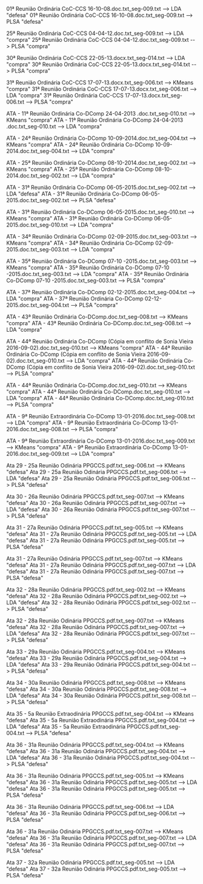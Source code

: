 

01ª Reunião Ordinária CoC-CCS 16-10-08.doc.txt_seg-009.txt  --> LDA "defesa"
01ª Reunião Ordinária CoC-CCS 16-10-08.doc.txt_seg-009.txt  --> PLSA "defesa"


25ª Reunião Ordinária CoC-CCS 04-04-12.doc.txt_seg-009.txt  --> LDA "compra"
25ª Reunião Ordinária CoC-CCS 04-04-12.doc.txt_seg-009.txt  --> PLSA "compra"


30ª Reunião Ordinária CoC-CCS 22-05-13.docx.txt_seg-014.txt  --> LDA "compra"
30ª Reunião Ordinária CoC-CCS 22-05-13.docx.txt_seg-014.txt  --> PLSA "compra"


31ª Reunião Ordinária CoC-CCS 17-07-13.docx.txt_seg-006.txt   --> KMeans "compra"
31ª Reunião Ordinária CoC-CCS 17-07-13.docx.txt_seg-006.txt  --> LDA "compra"
31ª Reunião Ordinária CoC-CCS 17-07-13.docx.txt_seg-006.txt  --> PLSA "compra"


ATA - 11ª Reunião Ordinária Co-DComp 24-04-2013 .doc.txt_seg-010.txt   --> KMeans "compra"
ATA - 11ª Reunião Ordinária Co-DComp 24-04-2013 .doc.txt_seg-010.txt  --> LDA "compra"


ATA - 24ª Reunião Ordinária Co-DComp 10-09-2014.doc.txt_seg-004.txt   --> KMeans "compra"
ATA - 24ª Reunião Ordinária Co-DComp 10-09-2014.doc.txt_seg-004.txt  --> LDA "compra"

ATA - 25ª Reunião Ordinária Co-DComp 08-10-2014.doc.txt_seg-002.txt   --> KMeans "compra"
ATA - 25ª Reunião Ordinária Co-DComp 08-10-2014.doc.txt_seg-002.txt  --> LDA "compra"

ATA - 31ª Reunião Ordinária Co-DComp 06-05-2015.doc.txt_seg-002.txt  --> LDA "defesa"
ATA - 31ª Reunião Ordinária Co-DComp 06-05-2015.doc.txt_seg-002.txt  --> PLSA "defesa"

ATA - 31ª Reunião Ordinária Co-DComp 06-05-2015.doc.txt_seg-010.txt   --> KMeans "compra"
ATA - 31ª Reunião Ordinária Co-DComp 06-05-2015.doc.txt_seg-010.txt  --> LDA "compra"

ATA - 34ª Reunião Ordinária Co-DComp 02-09-2015.doc.txt_seg-003.txt   --> KMeans "compra"
ATA - 34ª Reunião Ordinária Co-DComp 02-09-2015.doc.txt_seg-003.txt  --> LDA "compra"




ATA - 35ª Reunião Ordinária Co-DComp 07-10 -2015.doc.txt_seg-003.txt   --> KMeans "compra"
ATA - 35ª Reunião Ordinária Co-DComp 07-10 -2015.doc.txt_seg-003.txt  --> LDA "compra"
ATA - 35ª Reunião Ordinária Co-DComp 07-10 -2015.doc.txt_seg-003.txt  --> PLSA "compra"



ATA - 37ª Reunião Ordinária Co-DComp 02-12-2015.doc.txt_seg-004.txt  --> LDA "compra"
ATA - 37ª Reunião Ordinária Co-DComp 02-12-2015.doc.txt_seg-004.txt  --> PLSA "compra"


ATA - 43ª Reunião Ordinária Co-DComp.doc.txt_seg-008.txt   --> KMeans "compra"
ATA - 43ª Reunião Ordinária Co-DComp.doc.txt_seg-008.txt  --> LDA "compra"


ATA - 44ª Reunião Ordinária Co-DComp (Cópia em conflito de Sonia Vieira 2016-09-02).doc.txt_seg-010.txt   --> KMeans "compra"
ATA - 44ª Reunião Ordinária Co-DComp (Cópia em conflito de Sonia Vieira 2016-09-02).doc.txt_seg-010.txt  --> LDA "compra"
ATA - 44ª Reunião Ordinária Co-DComp (Cópia em conflito de Sonia Vieira 2016-09-02).doc.txt_seg-010.txt  --> PLSA "compra"

ATA - 44ª Reunião Ordinária Co-DComp.doc.txt_seg-010.txt   --> KMeans "compra"
ATA - 44ª Reunião Ordinária Co-DComp.doc.txt_seg-010.txt  --> LDA "compra"
ATA - 44ª Reunião Ordinária Co-DComp.doc.txt_seg-010.txt  --> PLSA "compra"



ATA - 9ª Reunião Extraordinária Co-DComp 13-01-2016.doc.txt_seg-008.txt  --> LDA "compra"
ATA - 9ª Reunião Extraordinária Co-DComp 13-01-2016.doc.txt_seg-008.txt  --> PLSA "compra"

ATA - 9ª Reunião Extraordinária Co-DComp 13-01-2016.doc.txt_seg-009.txt   --> KMeans "compra"
ATA - 9ª Reunião Extraordinária Co-DComp 13-01-2016.doc.txt_seg-009.txt  --> LDA "compra"




Ata 29 - 25a Reunião Odinária PPGCCS.pdf.txt_seg-006.txt  --> KMeans "defesa"
Ata 29 - 25a Reunião Odinária PPGCCS.pdf.txt_seg-006.txt  --> LDA "defesa"
Ata 29 - 25a Reunião Odinária PPGCCS.pdf.txt_seg-006.txt  --> PLSA "defesa"

Ata 30 - 26a Reunião Odinária PPGCCS.pdf.txt_seg-007.txt  --> KMeans "defesa"
Ata 30 - 26a Reunião Odinária PPGCCS.pdf.txt_seg-007.txt  --> LDA "defesa"
Ata 30 - 26a Reunião Odinária PPGCCS.pdf.txt_seg-007.txt  --> PLSA "defesa"

Ata 31 - 27a Reunião Odinária PPGCCS.pdf.txt_seg-005.txt  --> KMeans "defesa"
Ata 31 - 27a Reunião Odinária PPGCCS.pdf.txt_seg-005.txt  --> LDA "defesa"
Ata 31 - 27a Reunião Odinária PPGCCS.pdf.txt_seg-005.txt  --> PLSA "defesa"

Ata 31 - 27a Reunião Odinária PPGCCS.pdf.txt_seg-007.txt  --> KMeans "defesa"
Ata 31 - 27a Reunião Odinária PPGCCS.pdf.txt_seg-007.txt  --> LDA "defesa"
Ata 31 - 27a Reunião Odinária PPGCCS.pdf.txt_seg-007.txt  --> PLSA "defesa"

Ata 32 - 28a Reunião Odinária PPGCCS.pdf.txt_seg-002.txt  --> KMeans "defesa"
Ata 32 - 28a Reunião Odinária PPGCCS.pdf.txt_seg-002.txt  --> LDA "defesa"
Ata 32 - 28a Reunião Odinária PPGCCS.pdf.txt_seg-002.txt  --> PLSA "defesa"

Ata 32 - 28a Reunião Odinária PPGCCS.pdf.txt_seg-007.txt  --> KMeans "defesa"
Ata 32 - 28a Reunião Odinária PPGCCS.pdf.txt_seg-007.txt  --> LDA "defesa"
Ata 32 - 28a Reunião Odinária PPGCCS.pdf.txt_seg-007.txt  --> PLSA "defesa"

Ata 33 - 29a Reunião Odinária PPGCCS.pdf.txt_seg-004.txt  --> KMeans "defesa"
Ata 33 - 29a Reunião Odinária PPGCCS.pdf.txt_seg-004.txt  --> LDA "defesa"
Ata 33 - 29a Reunião Odinária PPGCCS.pdf.txt_seg-004.txt  --> PLSA "defesa"

Ata 34 - 30a Reunião Odinária PPGCCS.pdf.txt_seg-008.txt  --> KMeans "defesa"
Ata 34 - 30a Reunião Odinária PPGCCS.pdf.txt_seg-008.txt  --> LDA "defesa"
Ata 34 - 30a Reunião Odinária PPGCCS.pdf.txt_seg-008.txt  --> PLSA "defesa"

Ata 35 - 5a Reunião Extraodinária PPGCCS.pdf.txt_seg-004.txt  --> KMeans "defesa"
Ata 35 - 5a Reunião Extraodinária PPGCCS.pdf.txt_seg-004.txt  --> LDA "defesa"
Ata 35 - 5a Reunião Extraodinária PPGCCS.pdf.txt_seg-004.txt  --> PLSA "defesa"

Ata 36 - 31a Reunião Odinária PPGCCS.pdf.txt_seg-004.txt  --> KMeans "defesa"
Ata 36 - 31a Reunião Odinária PPGCCS.pdf.txt_seg-004.txt  --> LDA "defesa"
Ata 36 - 31a Reunião Odinária PPGCCS.pdf.txt_seg-004.txt  --> PLSA "defesa"

Ata 36 - 31a Reunião Odinária PPGCCS.pdf.txt_seg-005.txt  --> KMeans "defesa"
Ata 36 - 31a Reunião Odinária PPGCCS.pdf.txt_seg-005.txt  --> LDA "defesa"
Ata 36 - 31a Reunião Odinária PPGCCS.pdf.txt_seg-005.txt  --> PLSA "defesa"

Ata 36 - 31a Reunião Odinária PPGCCS.pdf.txt_seg-006.txt  --> LDA "defesa"
Ata 36 - 31a Reunião Odinária PPGCCS.pdf.txt_seg-006.txt  --> PLSA "defesa"

Ata 36 - 31a Reunião Odinária PPGCCS.pdf.txt_seg-007.txt  --> KMeans "defesa"
Ata 36 - 31a Reunião Odinária PPGCCS.pdf.txt_seg-007.txt  --> LDA "defesa"
Ata 36 - 31a Reunião Odinária PPGCCS.pdf.txt_seg-007.txt  --> PLSA "defesa"

Ata 37 - 32a Reunião Odinária PPGCCS.pdf.txt_seg-005.txt  --> LDA "defesa"
Ata 37 - 32a Reunião Odinária PPGCCS.pdf.txt_seg-005.txt  --> PLSA "defesa"




